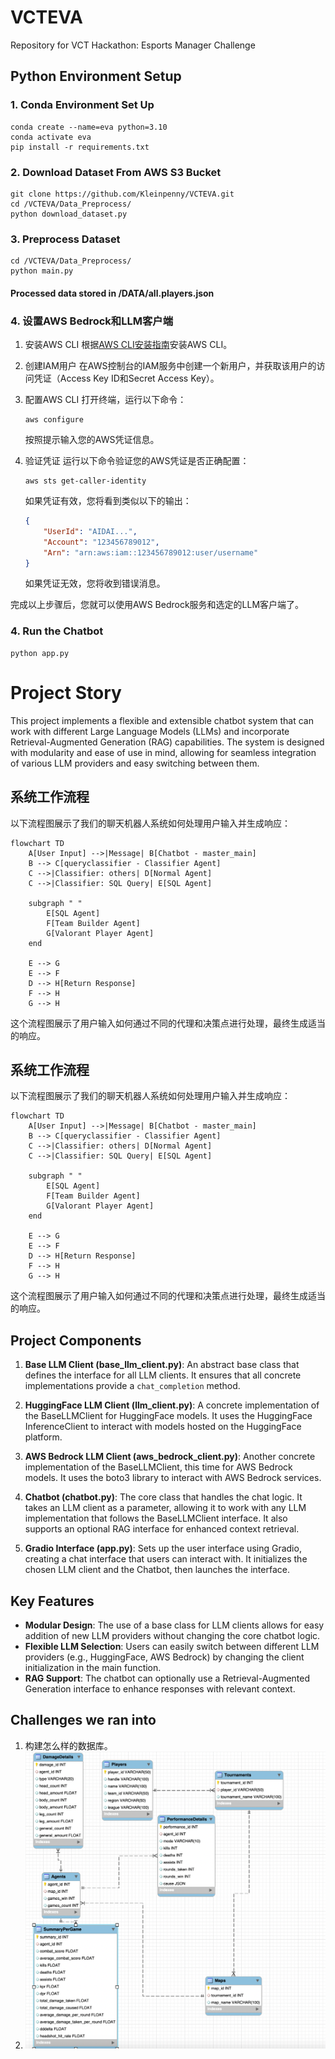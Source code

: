 # VCTEVA
Repository for VCT Hackathon: Esports Manager Challenge

## Python Environment Setup

### 1. Conda Environment Set Up

```
conda create --name=eva python=3.10
conda activate eva
pip install -r requirements.txt
```
### 2. Download Dataset From AWS S3 Bucket

```
git clone https://github.com/Kleinpenny/VCTEVA.git
cd /VCTEVA/Data_Preprocess/
python download_dataset.py
```

### 3. Preprocess Dataset

```
cd /VCTEVA/Data_Preprocess/
python main.py
```
#### Processed data stored in /DATA/all.players.json

### 4. 设置AWS Bedrock和LLM客户端

1. 安装AWS CLI
   根据[AWS CLI安装指南](https://docs.aws.amazon.com/cli/latest/userguide/getting-started-install.html)安装AWS CLI。

2. 创建IAM用户
   在AWS控制台的IAM服务中创建一个新用户，并获取该用户的访问凭证（Access Key ID和Secret Access Key）。

3. 配置AWS CLI
   打开终端，运行以下命令：
   ```
   aws configure
   ```
   按照提示输入您的AWS凭证信息。

4. 验证凭证
   运行以下命令验证您的AWS凭证是否正确配置：
   ```
   aws sts get-caller-identity
   ```
   如果凭证有效，您将看到类似以下的输出：
   ```json
   {
       "UserId": "AIDAI...",
       "Account": "123456789012",
       "Arn": "arn:aws:iam::123456789012:user/username"
   }
   ```
   如果凭证无效，您将收到错误消息。

完成以上步骤后，您就可以使用AWS Bedrock服务和选定的LLM客户端了。

### 4. Run the Chatbot

```
python app.py
```

# Project Story

This project implements a flexible and extensible chatbot system that can work with different Large Language Models (LLMs) and incorporate Retrieval-Augmented Generation (RAG) capabilities. The system is designed with modularity and ease of use in mind, allowing for seamless integration of various LLM providers and easy switching between them.
## 系统工作流程

以下流程图展示了我们的聊天机器人系统如何处理用户输入并生成响应：

```mermaid
flowchart TD
    A[User Input] -->|Message| B[Chatbot - master_main]
    B --> C[queryclassifier - Classifier Agent]
    C -->|Classifier: others| D[Normal Agent]
    C -->|Classifier: SQL Query| E[SQL Agent]
    
    subgraph " "
        E[SQL Agent]
        F[Team Builder Agent]
        G[Valorant Player Agent]
    end

    E --> G
    E --> F
    D --> H[Return Response]
    F --> H
    G --> H

```

这个流程图展示了用户输入如何通过不同的代理和决策点进行处理，最终生成适当的响应。



## 系统工作流程

以下流程图展示了我们的聊天机器人系统如何处理用户输入并生成响应：

```mermaid
flowchart TD
    A[User Input] -->|Message| B[Chatbot - master_main]
    B --> C[queryclassifier - Classifier Agent]
    C -->|Classifier: others| D[Normal Agent]
    C -->|Classifier: SQL Query| E[SQL Agent]
    
    subgraph " "
        E[SQL Agent]
        F[Team Builder Agent]
        G[Valorant Player Agent]
    end

    E --> G
    E --> F
    D --> H[Return Response]
    F --> H
    G --> H

```

这个流程图展示了用户输入如何通过不同的代理和决策点进行处理，最终生成适当的响应。


## Project Components

1. **Base LLM Client (base_llm_client.py)**: 
   An abstract base class that defines the interface for all LLM clients. It ensures that all concrete implementations provide a `chat_completion` method.

2. **HuggingFace LLM Client (llm_client.py)**: 
   A concrete implementation of the BaseLLMClient for HuggingFace models. It uses the HuggingFace InferenceClient to interact with models hosted on the HuggingFace platform.

3. **AWS Bedrock LLM Client (aws_bedrock_client.py)**: 
   Another concrete implementation of the BaseLLMClient, this time for AWS Bedrock models. It uses the boto3 library to interact with AWS Bedrock services.

4. **Chatbot (chatbot.py)**: 
   The core class that handles the chat logic. It takes an LLM client as a parameter, allowing it to work with any LLM implementation that follows the BaseLLMClient interface. It also supports an optional RAG interface for enhanced context retrieval.

5. **Gradio Interface (app.py)**: 
   Sets up the user interface using Gradio, creating a chat interface that users can interact with. It initializes the chosen LLM client and the Chatbot, then launches the interface.

## Key Features

- **Modular Design**: The use of a base class for LLM clients allows for easy addition of new LLM providers without changing the core chatbot logic.
- **Flexible LLM Selection**: Users can easily switch between different LLM providers (e.g., HuggingFace, AWS Bedrock) by changing the client initialization in the main function.
- **RAG Support**: The chatbot can optionally use a Retrieval-Augmented Generation interface to enhance responses with relevant context.

## Challenges we ran into
1. 构建怎么样的数据库。
2. ![alt text](image.png)